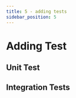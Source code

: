 ```yaml
---
title: 5 - adding tests
sidebar_position: 5
---
```

# Adding Test

## Unit Test

## Integration Tests